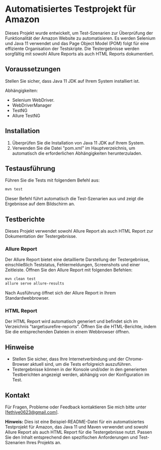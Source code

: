 # Automatisiertes Testprojekt für Amazon

Dieses Projekt wurde entwickelt, um Test-Szenarien zur Überprüfung der Funktionalität  der Amazon Website zu automatisieren. Es werden Selenium und Java 11 verwendet und das Page Object Model (POM) folgt für eine effiziente Organisation der Testskripte. Die Testergebnisse werden sorgfältig mit sowohl Allure Reports als auch HTML Reports dokumentiert.

## Voraussetzungen

Stellen Sie sicher, dass Java 11 JDK auf Ihrem System installiert ist.

Abhängigkeiten:

- Selenium WebDriver.
- WebDriverManager
- TestNG
- Allure TestNG

## Installation

1. Überprüfen Sie die Installation von Java 11 JDK auf Ihrem System.
2. Verwenden Sie die Datei "pom.xml" im Hauptverzeichnis, um automatisch die erforderlichen Abhängigkeiten herunterzuladen.

## Testausführung

Führen Sie die Tests mit folgendem Befehl aus:

```bash
mvn test
```

Dieser Befehl führt automatisch die Test-Szenarien aus und zeigt die Ergebnisse auf dem Bildschirm an.

## Testberichte

Dieses Projekt verwendet sowohl Allure Report als auch HTML Report zur Dokumentation der Testergebnisse.

### Allure Report

Der Allure Report bietet eine detaillierte Darstellung der Testergebnisse, einschließlich Teststatus, Fehlermeldungen, Screenshots und einer Zeitleiste. Öffnen Sie den Allure Report mit folgenden Befehlen:

```bash
mvn clean test
allure serve allure-results
```

Nach Ausführung öffnet sich der Allure Report in Ihrem Standardwebbrowser.

### HTML Report

Der HTML Report wird automatisch generiert und befindet sich im Verzeichnis "target\surefire-reports". Öffnen Sie die HTML-Berichte, indem Sie die entsprechenden Dateien in einem Webbrowser öffnen.

## Hinweise

- Stellen Sie sicher, dass Ihre Internetverbindung und der Chrome-Browser aktuell sind, um die Tests erfolgreich auszuführen.
- Testergebnisse können in der Konsole und/oder in den generierten Testberichten angezeigt werden, abhängig von der Konfiguration im Test.

## Kontakt

Für Fragen, Probleme oder Feedback kontaktieren Sie mich bitte unter [fethiye0623@gmail.com].

**Hinweis:** Dies ist eine Beispiel-README-Datei für ein automatisiertes Testprojekt für Amazon, das Java 11 und Maven verwendet und sowohl Allure Report als auch HTML Report für die Testergebnisse nutzt. Passen Sie den Inhalt entsprechend den spezifischen Anforderungen und Test-Szenarien Ihres Projekts an.
